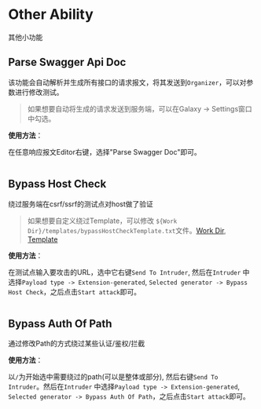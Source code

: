 # Other Ability

其他小功能

## Parse Swagger Api Doc

该功能会自动解析并生成所有接口的请求报文，将其发送到`Organizer`，可以对参数进行修改测试。

> 如果想要自动将生成的请求发送到服务端，可以在Galaxy -> Settings窗口中勾选。

**使用方法**：

在任意响应报文Editor右键，选择"Parse Swagger Doc"即可。

![]()

## Bypass Host Check

绕过服务端在csrf/ssrf的测试点对host做了验证

> 如果想要自定义绕过Template，可以修改 `${Work Dir}/templates/bypassHostCheckTemplate.txt`文件。[Work Dir](https://github.com/outlaws-bai/Galaxy/blob/main/docs/Basic.md#Work-Dir), [Template](https://github.com/outlaws-bai/Galaxy/blob/main/docs/Basic.md#Tempalte)

**使用方法**：

在测试点输入要攻击的URL，选中它右键`Send To Intruder`, 然后在`Intruder` 中选择`Payload type -> Extension-generated`, `Selected generator -> Bypass Host Check`，之后点击`Start attack`即可。

![]()

## Bypass Auth Of Path

通过修改Path的方式绕过某些认证/鉴权/拦截

**使用方法**：

以`/`为开始选中需要绕过的path(可以是整体或部分), 然后右键`Send To Intruder`。然后在`Intruder` 中选择`Payload type -> Extension-generated`, `Selected generator -> Bypass Auth Of Path`，之后点击`Start attack`即可。

![]()